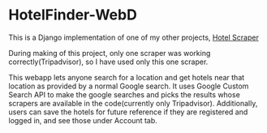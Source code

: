 # HotelFinder-WebD

This is a Django implementation of one of my other projects, [Hotel Scraper](https://github.com/arin17bishwa/glugwintermentorship)

During making of this project, only one scraper was working correctly(Tripadvisor), so I have used only this one scraper.

This webapp lets anyone search for a location and get hotels near that location as provided by a normal Google search.
It uses Google Custom Search API to make the google searches and picks the results whose scrapers are available in the code(currently only Tripadvisor).
Additionally, users can save the hotels for future reference if they are registered and logged in, and see those under Account tab.
